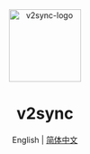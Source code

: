 <div align="center">
<img src='https://cdn.jsdelivr.net/gh/v2sync/v2sync@master/assets/icon.png' width='128px' title='v2sync-logo'></img><br>

# v2sync

English | [简体中文](https://github.com/v2sync/v2sync/blob/master/docs/zh-cn/README.md)
</div>